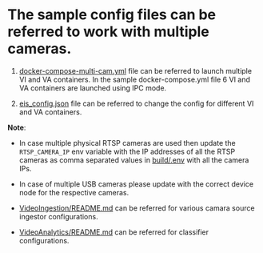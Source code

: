 # The sample config files can be referred to work with multiple cameras.

1. [docker-compose-multi-cam.yml](./docker-compose-multi-cam.yml) file can be referred to launch multiple VI and VA containers. In  the sample docker-compose.yml file 6 VI and VA containers are launched using IPC mode.

2. [eis_config.json](./eis_config.json) file can be referred to change the config for different VI and VA containers.

**Note**:

* In case multiple physical RTSP cameras are used then update the `RTSP_CAMERA_IP` env variable with the IP addresses of all the RTSP cameras as comma separated values in [build/.env](../../.env) with all the camera IPs.

* In case of multiple USB cameras please update with the correct device node for the respective cameras.

* [VideoIngestion/README.md](../../../VideoIngestion/README.md) can be referred for various camara source ingestor configurations.

* [VideoAnalytics/README.md](../../../VideoAnalytics/README.md) can be referred for classifier configurations.
